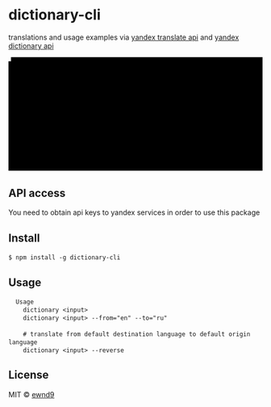 # dictionary-cli

translations and usage examples via [yandex translate api](https://tech.yandex.ru/translate/)
and
[yandex dictionary api](https://tech.yandex.ru/dictionary/)

![Demonstration](/demo.gif?raw=true)

## API access

You need to obtain api keys to yandex services in order to use this package

## Install

```
$ npm install -g dictionary-cli
```

## Usage

```
  Usage
    dictionary <input>
    dictionary <input> --from="en" --to="ru"

    # translate from default destination language to default origin language
    dictionary <input> --reverse
```

## License

MIT © [ewnd9](http://ewnd9.com)
